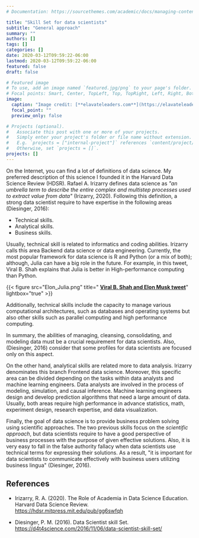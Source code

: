 ```yaml
---
# Documentation: https://sourcethemes.com/academic/docs/managing-content/

title: "Skill Set for data scientists"
subtitle: "General approach"
summary: ""
authors: []
tags: []
categories: []
date: 2020-03-12T09:59:22-06:00
lastmod: 2020-03-12T09:59:22-06:00
featured: false
draft: false

# Featured image
# To use, add an image named `featured.jpg/png` to your page's folder.
# Focal points: Smart, Center, TopLeft, Top, TopRight, Left, Right, BottomLeft, Bottom, BottomRight.
image:
  caption: "Image credit: [**elavateleaders.com**](https://elavateleaders.com/blog/what-is-your-skill-set-for-the-future/)"
  focal_point: ""
  preview_only: false

# Projects (optional).
#   Associate this post with one or more of your projects.
#   Simply enter your project's folder or file name without extension.
#   E.g. `projects = ["internal-project"]` references `content/project/deep-learning/index.md`.
#   Otherwise, set `projects = []`.
projects: []
---
```

On the Internet, you can find a lot of definitions of data science. My preferred description of this science I founded it in the Harvard Data Science Review (HDSR). Rafael A. Irizarry defines data science as _"an umbrella term to describe the entire complex and multistep processes used to extract value from data"_ (Irizarry, 2020). Following this definition, a strong data scientist require to have expertise in the following areas (Diesinger, 2016):

* Technical skills.
* Analytical skills.
* Business skills.

Usually, technical skill is related to informatics and coding abilities. Irizarry calls this area Backend data science or data engineering. Currently, the most popular framework for data science is R and Python (or a mix of both); although, Julia can have a big role in the future. For example, in this tweet, Viral B. Shah explains that Julia is better in High-performance computing than Python.

{{< figure src="Elon_Julia.png" title=" [**Viral B. Shah and Elon Musk tweet**](https://twitter.com/Viral_B_Shah/status/1224362465779163138?s=20)" lightbox="true" >}}

Additionally, technical skills include the capacity to manage various computational architectures, such as databases and operating systems but also other skills such as parallel computing and high performance computing.

In summary, the abilities of managing, cleansing, consolidating, and modeling data must be a crucial requirement for data scientists. Also, (Diesinger, 2016)  consider that some profiles for data scientists are focused only on this aspect.

On the other hand, analytical skills are related more to data analysis. Irizarry denominates this branch Frontend data science. Moreover, this specific area can be divided depending on the tasks within data analysts and machine learning engineers.  Data analysts are involved in the process of modeling, simulation, and causal inference. Machine learning engineers design and develop prediction algorithms that need a large amount of data. Usually, both areas require high performance in advance statistics, math, experiment design, research expertise, and data visualization.

Finally, the goal of data science is to provide business problem solving using scientific approaches. The two previous skills focus on the _scientific approach_, but data scientists require to have a good perspective of business processes with the purpose of given effective solutions. Also, it is very easy to fall in the false authority fallacy when data scientists use technical terms for expressing their solutions. As a result, "it is important for data scientists to communicate effectively
with business users utilizing business lingua" (Diesinger, 2016).

## References

* Irizarry, R. A. (2020). The Role of Academia in Data Science Education. Harvard Data Science Review.
https://hdsr.mitpress.mit.edu/pub/gg6swfqh

* Diesinger, P. M. (2016). Data Scientist skill Set.
https://d4t4science.com/2016/11/06/data-scientist-skill-set/
